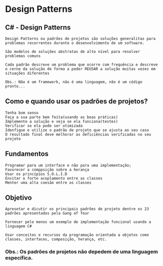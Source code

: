 # Design Patterns
## C# - Design Patterns

    Design Patterns ou padrões de projetos são soluções generalitas para problemas recorrentes durante o desenvolvimento de um software.

    São modelos de soluções abstratas de alto nível para resolver problemas comuns 

    Cada padrão descreve um problema que ocorre com frequência e descreve o cerne da solução de forma a poder REUSAR a solução muitas vezes em situações diferentes

    Obs.: Não é um framework, não é uma linguagem, não é um código pronto...

## Como e quando usar os padrões de projetos?
    
    Tenha bom senso
    Faça a sua parte bem feita(usando as boas práticas)
    Implemente a solução e veja se ela funciona(testes)
    Verificar se ela pode ser otimizada
    Idenfique e utilize o padrão de projeto que se ajusta ao seu caso
    O resultado final deve melhorar as deficiências verificadas no seu projeto

## Fundamentos

    Programar para um interface e não para uma implementação;
    Favorecer a comppsição sobre a herança
    Usar os princípios S.O.L.I.D
    Envitar o forte acoplamento entre as classes
    Menter uma alta coesão entre as classes

## Objetivo

    Apresetar e dicutir os principais padrões de projeto dentre os 23 padrões apresentados pela Gang of four

    Fornecer pelo menos um exemplo de implementação funcional usando a linguagem C#

    Usar conceitos e recursos da programação orientada a objetos como classes, interfaces, composição, herança, etc.

### Obs.: Os padrões de projetos não depedem de uma linguagem específica.